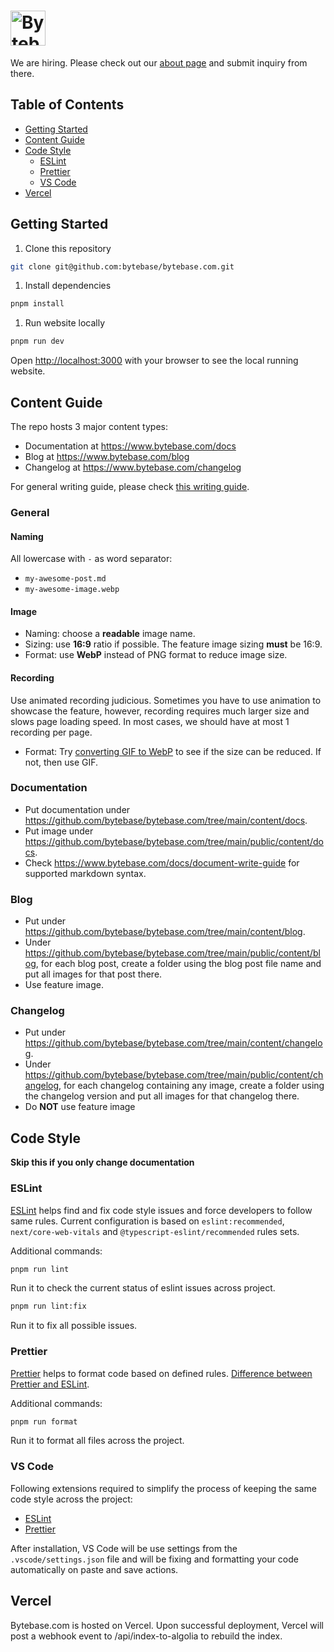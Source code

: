 # <a href="https://www.bytebase.com"><img alt="Bytebase" src="https://raw.githubusercontent.com/bytebase/bytebase/be87525c1228fe00cdcc3585859664bdd3167aca/frontend/src/assets/logo.svg" height="56px" /></a>

We are hiring. Please check out our [about page](https://www.bytebase.com/about) and submit inquiry from there.

## Table of Contents

- [Getting Started](#getting-started)
- [Content Guide](#content-guide)
- [Code Style](#code-style)
  - [ESLint](#eslint)
  - [Prettier](#prettier)
  - [VS Code](#vs-code)
- [Vercel](#vercel)

## Getting Started

1. Clone this repository

```bash
git clone git@github.com:bytebase/bytebase.com.git
```

1. Install dependencies

```bash
pnpm install
```

1. Run website locally

```bash
pnpm run dev
```

Open [http://localhost:3000](http://localhost:3000) with your browser to see the local running website.

## Content Guide

The repo hosts 3 major content types:

- Documentation at https://www.bytebase.com/docs
- Blog at https://www.bytebase.com/blog
- Changelog at https://www.bytebase.com/changelog

For general writing guide, please check [this writing guide](https://github.com/bytebase/bytebase/blob/main/docs/writing-guide.md).

### General

#### Naming

All lowercase with `-` as word separator:

- `my-awesome-post.md`
- `my-awesome-image.webp`

#### Image

- Naming: choose a **readable** image name.
- Sizing: use **16:9** ratio if possible. The feature image sizing **must** be 16:9.
- Format: use **WebP** instead of PNG format to reduce image size.

#### Recording

Use animated recording judicious. Sometimes you have to use animation to showcase the feature, however, recording requires much larger size and slows page loading speed. In most cases, we should have at most 1 recording per page.

- Format: Try [converting GIF to WebP](https://ezgif.com/gif-to-webp/) to see if the size can be reduced. If not, then use GIF.

### Documentation

- Put documentation under https://github.com/bytebase/bytebase.com/tree/main/content/docs.
- Put image under https://github.com/bytebase/bytebase.com/tree/main/public/content/docs.
- Check https://www.bytebase.com/docs/document-write-guide for supported markdown syntax.

### Blog

- Put under https://github.com/bytebase/bytebase.com/tree/main/content/blog.
- Under https://github.com/bytebase/bytebase.com/tree/main/public/content/blog, for each blog post, create a folder using the blog post file name and put all images for that post there.
- Use feature image.

### Changelog

- Put under https://github.com/bytebase/bytebase.com/tree/main/content/changelog.
- Under https://github.com/bytebase/bytebase.com/tree/main/public/content/changelog, for each changelog containing any image, create a folder using the changelog version and put all images for that changelog there.
- Do **NOT** use feature image

## Code Style

**Skip this if you only change documentation**

### ESLint

[ESLint](https://eslint.org/) helps find and fix code style issues and force developers to follow same rules. Current configuration is based on `eslint:recommended`, `next/core-web-vitals` and `@typescript-eslint/recommended` rules sets.

Additional commands:

```bash
pnpm run lint
```

Run it to check the current status of eslint issues across project.

```bash
pnpm run lint:fix
```

Run it to fix all possible issues.

### Prettier

[Prettier](https://prettier.io/) helps to format code based on defined rules. [Difference between Prettier and ESLint](https://prettier.io/docs/en/comparison.html).

Additional commands:

```bash
pnpm run format
```

Run it to format all files across the project.

### VS Code

Following extensions required to simplify the process of keeping the same code style across the project:

- [ESLint](https://marketplace.visualstudio.com/items?itemName=dbaeumer.vscode-eslint)
- [Prettier](https://marketplace.visualstudio.com/items?itemName=esbenp.prettier-vscode)

After installation, VS Code will be use settings from the `.vscode/settings.json` file and will be fixing and formatting your code automatically on paste and save actions.

## Vercel

Bytebase.com is hosted on Vercel. Upon successful deployment, Vercel will post a webhook event to /api/index-to-algolia to rebuild the index.
